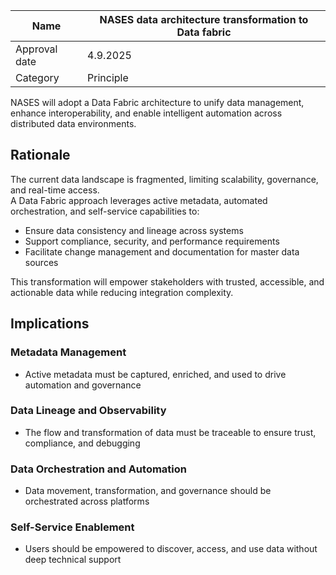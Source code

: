 | Name | NASES data architecture transformation to Data fabric |
|-|-|
| Approval date | 4.9.2025 |
| Category | Principle |

NASES will adopt a Data Fabric architecture to unify data management, enhance interoperability, and enable intelligent automation across distributed data environments.

## Rationale

The current data landscape is fragmented, limiting scalability, governance, and real-time access.  
A Data Fabric approach leverages active metadata, automated orchestration, and self-service capabilities to:

* Ensure data consistency and lineage across systems
* Support compliance, security, and performance requirements
* Facilitate change management and documentation for master data sources

This transformation will empower stakeholders with trusted, accessible, and actionable data while reducing integration complexity.

## Implications

### Metadata Management

* Active metadata must be captured, enriched, and used to drive automation and governance

### Data Lineage and Observability

* The flow and transformation of data must be traceable to ensure trust, compliance, and debugging

### Data Orchestration and Automation

* Data movement, transformation, and governance should be orchestrated across platforms

### Self-Service Enablement

* Users should be empowered to discover, access, and use data without deep technical support
